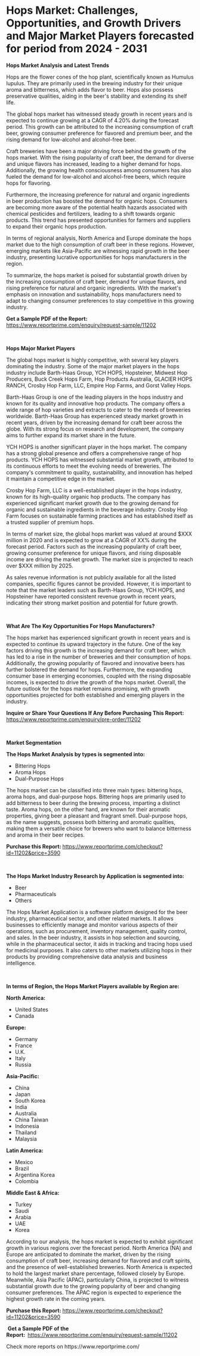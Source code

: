 <p><h1>Hops Market: Challenges, Opportunities, and Growth Drivers and Major Market Players forecasted for period from 2024 - 2031</h1></p><p><strong>Hops Market Analysis and Latest Trends</strong></p>
<p><p>Hops are the flower cones of the hop plant, scientifically known as Humulus lupulus. They are primarily used in the brewing industry for their unique aroma and bitterness, which adds flavor to beer. Hops also possess preservative qualities, aiding in the beer's stability and extending its shelf life.</p><p>The global hops market has witnessed steady growth in recent years and is expected to continue growing at a CAGR of 4.20% during the forecast period. This growth can be attributed to the increasing consumption of craft beer, growing consumer preference for flavored and premium beer, and the rising demand for low-alcohol and alcohol-free beer.</p><p>Craft breweries have been a major driving force behind the growth of the hops market. With the rising popularity of craft beer, the demand for diverse and unique flavors has increased, leading to a higher demand for hops. Additionally, the growing health consciousness among consumers has also fueled the demand for low-alcohol and alcohol-free beers, which require hops for flavoring.</p><p>Furthermore, the increasing preference for natural and organic ingredients in beer production has boosted the demand for organic hops. Consumers are becoming more aware of the potential health hazards associated with chemical pesticides and fertilizers, leading to a shift towards organic products. This trend has presented opportunities for farmers and suppliers to expand their organic hops production.</p><p>In terms of regional analysis, North America and Europe dominate the hops market due to the high consumption of craft beer in these regions. However, emerging markets like Asia-Pacific are witnessing rapid growth in the beer industry, presenting lucrative opportunities for hops manufacturers in the region.</p><p>To summarize, the hops market is poised for substantial growth driven by the increasing consumption of craft beer, demand for unique flavors, and rising preference for natural and organic ingredients. With the market's emphasis on innovation and sustainability, hops manufacturers need to adapt to changing consumer preferences to stay competitive in this growing industry.</p></p>
<p><strong>Get a Sample PDF of the Report:&nbsp;</strong> <a href="https://www.reportprime.com/enquiry/request-sample/11202">https://www.reportprime.com/enquiry/request-sample/11202</a></p>
<p>&nbsp;</p>
<p><strong>Hops Major Market Players</strong></p>
<p><p>The global hops market is highly competitive, with several key players dominating the industry. Some of the major market players in the hops industry include Barth-Haas Group, YCH HOPS, Hopsteiner, Midwest Hop Producers, Buck Creek Hops Farm, Hop Products Australia, GLACIER HOPS RANCH, Crosby Hop Farm, LLC, Empire Hop Farms, and Gorst Valley Hops.</p><p>Barth-Haas Group is one of the leading players in the hops industry and known for its quality and innovative hop products. The company offers a wide range of hop varieties and extracts to cater to the needs of breweries worldwide. Barth-Haas Group has experienced steady market growth in recent years, driven by the increasing demand for craft beer across the globe. With its strong focus on research and development, the company aims to further expand its market share in the future.</p><p>YCH HOPS is another significant player in the hops market. The company has a strong global presence and offers a comprehensive range of hop products. YCH HOPS has witnessed substantial market growth, attributed to its continuous efforts to meet the evolving needs of breweries. The company's commitment to quality, sustainability, and innovation has helped it maintain a competitive edge in the market.</p><p>Crosby Hop Farm, LLC is a well-established player in the hops industry, known for its high-quality organic hop products. The company has experienced significant market growth due to the growing demand for organic and sustainable ingredients in the beverage industry. Crosby Hop Farm focuses on sustainable farming practices and has established itself as a trusted supplier of premium hops.</p><p>In terms of market size, the global hops market was valued at around $XXX million in 2020 and is expected to grow at a CAGR of XX% during the forecast period. Factors such as the increasing popularity of craft beer, growing consumer preference for unique flavors, and rising disposable income are driving the market growth. The market size is projected to reach over $XXX million by 2025.</p><p>As sales revenue information is not publicly available for all the listed companies, specific figures cannot be provided. However, it is important to note that the market leaders such as Barth-Haas Group, YCH HOPS, and Hopsteiner have reported consistent revenue growth in recent years, indicating their strong market position and potential for future growth.</p></p>
<p>&nbsp;</p>
<p><strong>What Are The Key Opportunities For Hops Manufacturers?</strong></p>
<p><p>The hops market has experienced significant growth in recent years and is expected to continue its upward trajectory in the future. One of the key factors driving this growth is the increasing demand for craft beer, which has led to a rise in the number of breweries and their consumption of hops. Additionally, the growing popularity of flavored and innovative beers has further bolstered the demand for hops. Furthermore, the expanding consumer base in emerging economies, coupled with the rising disposable incomes, is expected to drive the growth of the hops market. Overall, the future outlook for the hops market remains promising, with growth opportunities projected for both established and emerging players in the industry.</p></p>
<p><strong>Inquire or Share Your Questions If Any Before Purchasing This Report:</strong> <a href="https://www.reportprime.com/enquiry/pre-order/11202">https://www.reportprime.com/enquiry/pre-order/11202</a></p>
<p>&nbsp;</p>
<p><strong>Market Segmentation</strong></p>
<p><strong>The Hops Market Analysis by types is segmented into:</strong></p>
<p><ul><li>Bittering Hops</li><li>Aroma Hops</li><li>Dual-Purpose Hops</li></ul></p>
<p><p>The hops market can be classified into three main types: bittering hops, aroma hops, and dual-purpose hops. Bittering hops are primarily used to add bitterness to beer during the brewing process, imparting a distinct taste. Aroma hops, on the other hand, are known for their aromatic properties, giving beer a pleasant and fragrant smell. Dual-purpose hops, as the name suggests, possess both bittering and aromatic qualities, making them a versatile choice for brewers who want to balance bitterness and aroma in their beer recipes.</p></p>
<p><strong>Purchase this Report:&nbsp;</strong><a href="https://www.reportprime.com/checkout?id=11202&price=3590">https://www.reportprime.com/checkout?id=11202&price=3590</a></p>
<p>&nbsp;</p>
<p><strong>The Hops Market Industry Research by Application is segmented into:</strong></p>
<p><ul><li>Beer</li><li>Pharmaceuticals</li><li>Others</li></ul></p>
<p><p>The Hops Market Application is a software platform designed for the beer industry, pharmaceutical sector, and other related markets. It allows businesses to efficiently manage and monitor various aspects of their operations, such as procurement, inventory management, quality control, and sales. In the beer industry, it assists in hop selection and sourcing, while in the pharmaceutical sector, it aids in tracking and tracing hops used for medicinal purposes. It also caters to other markets utilizing hops in their products by providing comprehensive data analysis and business intelligence.</p></p>
<p>&nbsp;</p>
<p><strong>In terms of Region, the Hops Market Players available by Region are:</strong></p>
<p>
    <p> <strong> North America: </strong>
        <ul>
            <li>United States</li>
            <li>Canada</li>
        </ul>
        </p> 
    <p> <strong> Europe: </strong>
        <ul>
            <li>Germany</li>
            <li>France</li>
            <li>U.K.</li>
            <li>Italy</li>
            <li>Russia</li>
        </ul>
        </p> 
    <p> <strong> Asia-Pacific: </strong>
        <ul>
            <li>China</li>
            <li>Japan</li>
            <li>South Korea</li>
            <li>India</li>
            <li>Australia</li>
            <li>China Taiwan</li>
            <li>Indonesia</li>
            <li>Thailand</li>
            <li>Malaysia</li>
        </ul>
        </p> 
    <p> <strong> Latin America: </strong>
        <ul>
            <li>Mexico</li>
            <li>Brazil</li>
            <li>Argentina Korea</li>
            <li>Colombia</li>
        </ul>
        </p> 
    <p> <strong> Middle East & Africa: </strong>
        <ul>
            <li>Turkey</li>
            <li>Saudi</li>
            <li>Arabia</li>
            <li>UAE</li>
            <li>Korea</li>
        </ul>
    </p>
    </p>
<p><p>According to our analysis, the hops market is expected to exhibit significant growth in various regions over the forecast period. North America (NA) and Europe are anticipated to dominate the market, driven by the rising consumption of craft beer, increasing demand for flavored and craft spirits, and the presence of well-established breweries. North America is expected to hold the largest market share percentage, followed closely by Europe. Meanwhile, Asia Pacific (APAC), particularly China, is projected to witness substantial growth due to the growing popularity of beer and changing consumer preferences. The APAC region is expected to experience the highest growth rate in the coming years.</p></p>
<p><strong>Purchase this Report: </strong><a href="https://www.reportprime.com/checkout?id=11202&price=3590">https://www.reportprime.com/checkout?id=11202&price=3590</a></p>
<p>&nbsp;<strong>Get a Sample PDF of the Report:&nbsp;&nbsp;</strong><a href="https://www.reportprime.com/enquiry/request-sample/11202">https://www.reportprime.com/enquiry/request-sample/11202</a></p>
<p><strong></strong></p>
<p>Check more reports on https://www.reportprime.com/</p>